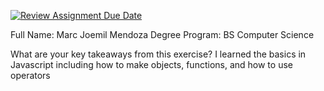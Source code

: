 [![Review Assignment Due Date](https://classroom.github.com/assets/deadline-readme-button-22041afd0340ce965d47ae6ef1cefeee28c7c493a6346c4f15d667ab976d596c.svg)](https://classroom.github.com/a/ZdbdKFSR)

Full Name: Marc Joemil Mendoza
Degree Program: BS Computer Science 

What are your key takeaways from this exercise?
I learned the basics in Javascript including how to make objects, functions, and how to use operators